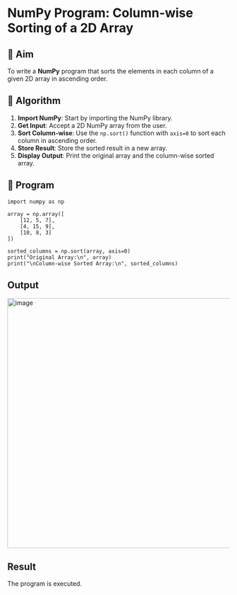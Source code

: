 # NumPy Program: Column-wise Sorting of a 2D Array

## 🎯 Aim
To write a **NumPy** program that sorts the elements in each column of a given 2D array in ascending order.

## 🧠 Algorithm

1. **Import NumPy**: Start by importing the NumPy library.
2. **Get Input**: Accept a 2D NumPy array from the user.
3. **Sort Column-wise**: Use the `np.sort()` function with `axis=0` to sort each column in ascending order.
4. **Store Result**: Store the sorted result in a new array.
5. **Display Output**: Print the original array and the column-wise sorted array.

## 🧾 Program
```
import numpy as np

array = np.array([
    [12, 5, 7],
    [4, 15, 9],
    [10, 8, 3]
])

sorted_columns = np.sort(array, axis=0)
print("Original Array:\n", array)
print("\nColumn-wise Sorted Array:\n", sorted_columns)
```

## Output
<img width="1142" height="565" alt="image" src="https://github.com/user-attachments/assets/eacebaa5-2ac6-401b-87e8-a8ff524dc8d2" />


## Result
The program is executed.
